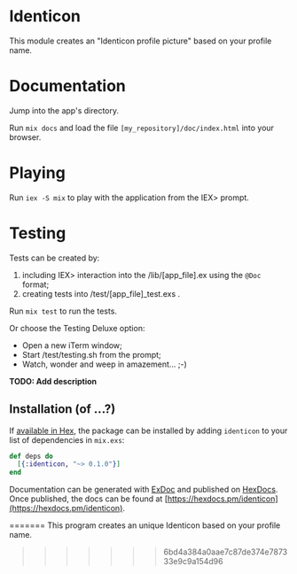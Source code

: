 # Identicon

This module creates an "Identicon profile picture" based on your profile name.


# Documentation

Jump into the app's directory.

Run `mix docs` and load the file `[my_repository]/doc/index.html` into your browser.


# Playing

Run `iex -S mix` to play with the application from the IEX> prompt.


# Testing

Tests can be created by:
1. including IEX> interaction into the /lib/[app_file].ex using the `@Doc` format;
1. creating tests into /test/[app_file]_test.exs .

Run `mix test` to run the tests.

Or choose the Testing Deluxe option:
* Open a new iTerm window;
* Start /test/testing.sh from the prompt;
* Watch, wonder and weep in amazement...
;-)


**TODO: Add description**

## Installation (of ...?)

If [available in Hex](https://hex.pm/docs/publish), the package can be installed
by adding `identicon` to your list of dependencies in `mix.exs`:

```elixir
def deps do
  [{:identicon, "~> 0.1.0"}]
end
```

Documentation can be generated with [ExDoc](https://github.com/elixir-lang/ex_doc)
and published on [HexDocs](https://hexdocs.pm). Once published, the docs can
be found at [https://hexdocs.pm/identicon](https://hexdocs.pm/identicon).

=======
This program creates an unique Identicon based on your profile name.
>>>>>>> 6bd4a384a0aae7c87de374e787333e9c9a154d96
